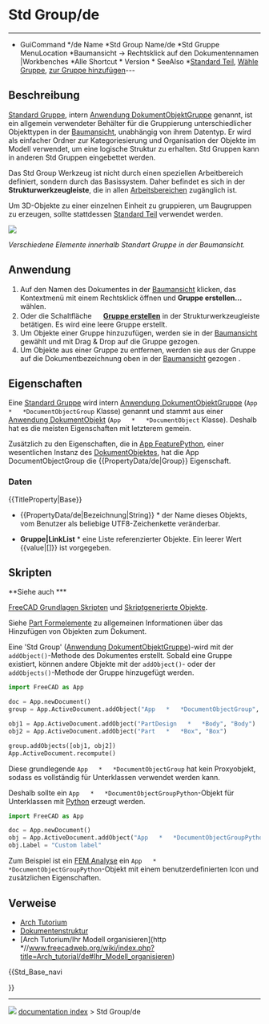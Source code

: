# Std Group/de
---
- GuiCommand   */de
   Name   *Std Group
   Name/de   *Std Gruppe
   MenuLocation   *Baumansicht → Rechtsklick auf den Dokumentennamen
   |Workbenches   *Alle
   Shortcut   *
   Version   *
   SeeAlso   *[Standard Teil](Std_Part/de.md), [Wähle Gruppe](Draft_SelectGroup/de.md), [zur Gruppe hinzufügen](Draft_AddToGroup/de.md)---

## Beschreibung


<div class="mw-translate-fuzzy">

[Standard Gruppe](Std_Group.md), intern [Anwendung DokumentObjektGruppe](App_DocumentObjectGroup/de.md) genannt, ist ein allgemein verwendeter Behälter für die Gruppierung unterschiedlicher Objekttypen in der [Baumansicht](tree_view.md), unabhängig von ihrem Datentyp. Er wird als einfacher Ordner zur Kategoriesierung und Organisation der Objekte im Modell verwendet, um eine logische Struktur zu erhalten. Std Gruppen kann in anderen Std Gruppen eingebettet werden.


</div>

Das Std Group Werkzeug ist nicht durch einen speziellen Arbeitbereich definiert, sondern durch das Basissystem. Daher befindet es sich in der **Strukturwerkzeugleiste**, die in allen [Arbeitsbereichen](Workbenches/de.md) zugänglich ist.

Um 3D-Objekte zu einer einzelnen Einheit zu gruppieren, um Baugruppen zu erzeugen, sollte stattdessen [Standard Teil](Std_Part/de.md) verwendet werden.

![](images/Std_Group_example.png )



*Verschiedene Elemente innerhalb Standart Gruppe in der Baumansicht.*

## Anwendung


<div class="mw-translate-fuzzy">

1.  Auf den Namen des Dokumentes in der [Baumansicht](tree_view/de.md) klicken, das Kontextmenü mit einem Rechtsklick öffnen und **Gruppe erstellen...** wählen.
2.  Oder die Schaltfläche **<img src="images/Std_Group.svg" width=16px> [Gruppe erstellen](Std_Group/de.md)** in der Strukturwerkzeugleiste betätigen. Es wird eine leere Gruppe erstellt.
3.  Um Objekte einer Gruppe hinzuzufügen, werden sie in der [Baumansicht](tree_view/de.md) gewählt und mit Drag & Drop auf die Gruppe gezogen.
4.  Um Objekte aus einer Gruppe zu entfernen, werden sie aus der Gruppe auf die Dokumentbezeichnung oben in der [Baumansicht](tree_view/de.md) gezogen .


</div>

## Eigenschaften


<div class="mw-translate-fuzzy">

Eine [Standard Gruppe](Std_Group/de.md) wird intern [Anwendung DokumentObjektGruppe](App_DocumentObjectGroup/de.md) (`App   *   *DocumentObjectGroup` Klasse) genannt und stammt aus einer [Anwendung DokumentObjekt](App_DocumentObject/de.md) (`App   *   *DocumentObject` Klasse). Deshalb hat es die meisten Eigenschaften mit letzterem gemein.


</div>


<div class="mw-translate-fuzzy">

Zusätzlich zu den Eigenschaften, die in [App FeaturePython](App_FeaturePython.md), einer wesentlichen Instanz des [DokumentObjektes](App_DocumentObject/de.md), hat die App DocumentObjectGroup die {{PropertyData/de|Group}} Eigenschaft.


</div>

### Daten


{{TitleProperty|Base}}


<div class="mw-translate-fuzzy">

-    {{PropertyData/de|Bezeichnung|String}}   * der Name dieses Objekts, vom Benutzer als beliebige UTF8-Zeichenkette veränderbar.

-    **Gruppe|LinkList**   * eine Liste referenzierter Objekte. Ein leerer Wert {{value|[]}} ist vorgegeben.


</div>

## Skripten


<div class="mw-translate-fuzzy">


**Siehe auch   ***

[FreeCAD Grundlagen Skripten](FreeCAD_Scripting_Basics/de.md) und [Skriptgenerierte Objekte](scripted_objects/de.md).


</div>

Siehe [Part Formelemente](Part_Feature/de.md) zu allgemeinen Informationen über das Hinzufügen von Objekten zum Dokument.


<div class="mw-translate-fuzzy">

Eine \'Std Group\' ([Anwendung DokumentObjektGruppe](App_DocumentObjectGroup/de.md))-wird mit der `addObject()`-Methode des Dokumentes erstellt. Sobald eine Gruppe existiert, können andere Objekte mit der `addObject()`- oder der `addObjects()`-Methode der Gruppe hinzugefügt werden.


</div>


```python
import FreeCAD as App

doc = App.newDocument()
group = App.ActiveDocument.addObject("App   *   *DocumentObjectGroup", "Group")

obj1 = App.ActiveDocument.addObject("PartDesign   *   *Body", "Body")
obj2 = App.ActiveDocument.addObject("Part   *   *Box", "Box")

group.addObjects([obj1, obj2])
App.ActiveDocument.recompute()
```

Diese grundlegende `App   *   *DocumentObjectGroup` hat kein Proxyobjekt, sodass es vollständig für Unterklassen verwendet werden kann.


<div class="mw-translate-fuzzy">

Deshalb sollte ein `App   *   *DocumentObjectGroupPython`-Objekt für Unterklassen mit [Python](Python/de.md) erzeugt werden.


</div>


```python
import FreeCAD as App

doc = App.newDocument()
obj = App.ActiveDocument.addObject("App   *   *DocumentObjectGroupPython", "Name")
obj.Label = "Custom label"
```

Zum Beispiel ist ein [FEM Analyse](FEM_Analysis/de.md) ein `App   *   *DocumentObjectGroupPython`-Objekt mit einem benutzerdefinierten Icon und zusätzlichen Eigenschaften.

## Verweise

-   [Arch Tutorium](Arch_tutorial/de#Organizing_your_model.md)
-   [Dokumentenstruktur](Document_structure/de.md)
-   [Arch Tutorium/Ihr Modell organisieren](http   *//www.freecadweb.org/wiki/index.php?title=Arch_tutorial/de#Ihr_Modell_organisieren)





{{Std_Base_navi

}}



---
![](images/Right_arrow.png) [documentation index](../README.md) > Std Group/de
